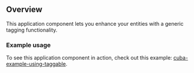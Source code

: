 ## Overview
This application component lets you enhance your entities with a generic tagging functionality.

### Example usage

To see this application component in action, check out this example: [cuba-example-using-taggable](https://github.com/mariodavid/cuba-example-using-taggable).